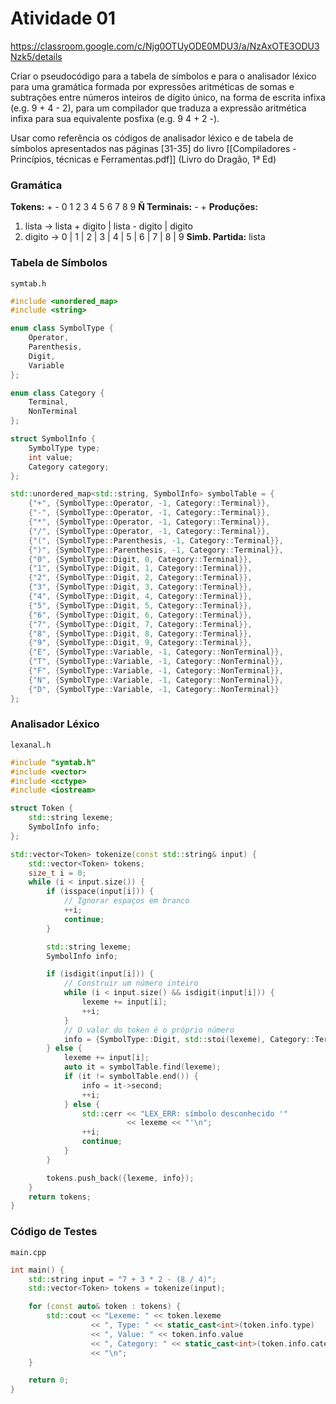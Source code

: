 # Atividade 01

https://classroom.google.com/c/Njg0OTUyODE0MDU3/a/NzAxOTE3ODU3Nzk5/details

Criar o pseudocódigo para a tabela de símbolos e para o analisador léxico para uma gramática formada por expressões aritméticas de somas e subtrações entre números inteiros de dígito único, na forma de escrita infixa (e.g. 9 + 4 - 2), para um compilador que traduza a expressão aritmética infixa para sua equivalente posfixa (e.g. 9 4 + 2 -).

Usar como referência os códigos de analisador léxico e de tabela de símbolos apresentados nas páginas [31-35] do livro [[Compiladores - Princípios, técnicas e Ferramentas.pdf]] (Livro do Dragão, 1ª Ed)

### Gramática

**Tokens:** + - 0 1 2 3 4 5 6 7 8 9
**Ñ Terminais:** - +
**Produções:** 
1. lista -> lista + digito | lista - digito | digito
2. digito -> 0 | 1 | 2 | 3 | 4 | 5 | 6 | 7 | 8 | 9
**Simb. Partida:** lista

### Tabela de Símbolos

`symtab.h`
```C++
#include <unordered_map>
#include <string>

enum class SymbolType {
    Operator,
    Parenthesis,
    Digit,
    Variable
};

enum class Category {
    Terminal,
    NonTerminal
};

struct SymbolInfo {
    SymbolType type;
    int value;
    Category category;
};

std::unordered_map<std::string, SymbolInfo> symbolTable = {
    {"+", {SymbolType::Operator, -1, Category::Terminal}},
    {"-", {SymbolType::Operator, -1, Category::Terminal}},
    {"*", {SymbolType::Operator, -1, Category::Terminal}},
    {"/", {SymbolType::Operator, -1, Category::Terminal}},
    {"(", {SymbolType::Parenthesis, -1, Category::Terminal}},
    {")", {SymbolType::Parenthesis, -1, Category::Terminal}},
    {"0", {SymbolType::Digit, 0, Category::Terminal}},
    {"1", {SymbolType::Digit, 1, Category::Terminal}},
    {"2", {SymbolType::Digit, 2, Category::Terminal}},
    {"3", {SymbolType::Digit, 3, Category::Terminal}},
    {"4", {SymbolType::Digit, 4, Category::Terminal}},
    {"5", {SymbolType::Digit, 5, Category::Terminal}},
    {"6", {SymbolType::Digit, 6, Category::Terminal}},
    {"7", {SymbolType::Digit, 7, Category::Terminal}},
    {"8", {SymbolType::Digit, 8, Category::Terminal}},
    {"9", {SymbolType::Digit, 9, Category::Terminal}},
    {"E", {SymbolType::Variable, -1, Category::NonTerminal}},
    {"T", {SymbolType::Variable, -1, Category::NonTerminal}},
    {"F", {SymbolType::Variable, -1, Category::NonTerminal}},
    {"N", {SymbolType::Variable, -1, Category::NonTerminal}},
    {"D", {SymbolType::Variable, -1, Category::NonTerminal}}
};
```

### Analisador Léxico

`lexanal.h`
```c++
#include "symtab.h"
#include <vector>
#include <cctype>
#include <iostream>

struct Token {
    std::string lexeme;
    SymbolInfo info;
};

std::vector<Token> tokenize(const std::string& input) {
    std::vector<Token> tokens;
    size_t i = 0;
    while (i < input.size()) {
        if (isspace(input[i])) {
            // Ignorar espaços em branco
            ++i;
            continue;
        }

        std::string lexeme;
        SymbolInfo info;

        if (isdigit(input[i])) {
            // Construir um número inteiro
            while (i < input.size() && isdigit(input[i])) {
                lexeme += input[i];
                ++i;
            }
            // O valor do token é o próprio número
            info = {SymbolType::Digit, std::stoi(lexeme), Category::Terminal};
        } else {
            lexeme += input[i];
            auto it = symbolTable.find(lexeme);
            if (it != symbolTable.end()) {
                info = it->second;
                ++i;
            } else {
                std::cerr << "LEX_ERR: símbolo desconhecido '"
                          << lexeme << "'\n";
                ++i;
                continue;
            }
        }

        tokens.push_back({lexeme, info});
    }
    return tokens;
}
```

### Código de Testes

`main.cpp`
```c++
int main() {
    std::string input = "7 + 3 * 2 - (8 / 4)";
    std::vector<Token> tokens = tokenize(input);

    for (const auto& token : tokens) {
        std::cout << "Lexeme: " << token.lexeme
                  << ", Type: " << static_cast<int>(token.info.type)
                  << ", Value: " << token.info.value
                  << ", Category: " << static_cast<int>(token.info.category)
                  << "\n";
    }

    return 0;
}
```